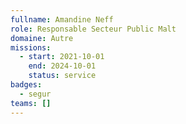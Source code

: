 ```yaml
---
fullname: Amandine Neff
role: Responsable Secteur Public Malt
domaine: Autre
missions:
  - start: 2021-10-01
    end: 2024-10-01
    status: service
badges:
  - segur
teams: []
---
```

